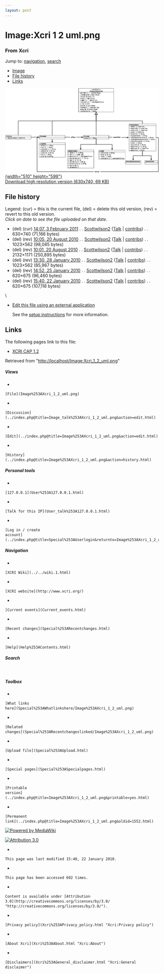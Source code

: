 ```yaml
---
layout: post
---
```








Image:Xcri 1 2 uml.png 
======================













### From Xcri 







Jump to: [navigation](Image%253AXcri_1_2_uml.png#column-one),
[search](Image%253AXcri_1_2_uml.png#searchInput)



-   [Image](Image%253AXcri_1_2_uml.png#file)
-   [File history](Image%253AXcri_1_2_uml.png#filehistory)
-   [Links](Image%253AXcri_1_2_uml.png#filelinks)



[![Image:Xcri 1 2 uml.png](../images/e/e0/Xcri_1_2_uml.png){width="510"
height="599"}](../images/e/e0/Xcri_1_2_uml.png)\
[Download high resolution version (630x740, 69
KB)](../images/e/e0/Xcri_1_2_uml.png)



File history 
------------

Legend: (cur) = this is the current file, (del) = delete this old
version, (rev) = revert to this old version.\
*Click on date to see the file uploaded on that date*.

-   (del) (cur) [14:07, 3 February
    2011](../images/e/e0/Xcri_1_2_uml.png "/wiki/images/e/e0/Xcri 1 2 uml.png") .
    .
    [Scottwilson2](../index.php@title=User%253AScottwilson2&action=edit.html "User:Scottwilson2")
    ([Talk](User_talk%253AScottwilson2.html "User talk:Scottwilson2") |
    [contribs](Special%253AContributions/Scottwilson2.html "Special:Contributions/Scottwilson2")) .
    . 630×740 (71,166 bytes)
-   (del) (rev) [10:05, 20 August
    2010](http://localhost/wiki/images/archive/e/e0/20110203140715%21Xcri_1_2_uml.png "/wiki/images/archive/e/e0/20110203140715!Xcri 1 2 uml.png") .
    .
    [Scottwilson2](../index.php@title=User%253AScottwilson2&action=edit.html "User:Scottwilson2")
    ([Talk](User_talk%253AScottwilson2.html "User talk:Scottwilson2") |
    [contribs](Special%253AContributions/Scottwilson2.html "Special:Contributions/Scottwilson2")) .
    . 1023×562 (98,085 bytes)
-   (del) (rev) [10:01, 20 August
    2010](http://localhost/wiki/images/archive/e/e0/20100820100534%21Xcri_1_2_uml.png "/wiki/images/archive/e/e0/20100820100534!Xcri 1 2 uml.png") .
    .
    [Scottwilson2](../index.php@title=User%253AScottwilson2&action=edit.html "User:Scottwilson2")
    ([Talk](User_talk%253AScottwilson2.html "User talk:Scottwilson2") |
    [contribs](Special%253AContributions/Scottwilson2.html "Special:Contributions/Scottwilson2")) .
    . 2132×1171 (250,895 bytes)
-   (del) (rev) [13:30, 28 January
    2010](http://localhost/wiki/images/archive/e/e0/20100820100121%21Xcri_1_2_uml.png "/wiki/images/archive/e/e0/20100820100121!Xcri 1 2 uml.png") .
    .
    [Scottwilson2](../index.php@title=User%253AScottwilson2&action=edit.html "User:Scottwilson2")
    ([Talk](User_talk%253AScottwilson2.html "User talk:Scottwilson2") |
    [contribs](Special%253AContributions/Scottwilson2.html "Special:Contributions/Scottwilson2")) .
    . 1023×562 (85,967 bytes)
-   (del) (rev) [14:52, 25 January
    2010](../images/archive/e/e0/20100128133016!Xcri_1_2_uml.png "/wiki/images/archive/e/e0/20100128133016!Xcri 1 2 uml.png") .
    .
    [Scottwilson2](../index.php@title=User%253AScottwilson2&action=edit.html "User:Scottwilson2")
    ([Talk](User_talk%253AScottwilson2.html "User talk:Scottwilson2") |
    [contribs](Special%253AContributions/Scottwilson2.html "Special:Contributions/Scottwilson2")) .
    . 620×675 (96,460 bytes)
-   (del) (rev) [15:40, 22 January
    2010](../images/archive/e/e0/20100125145253!Xcri_1_2_uml.png "/wiki/images/archive/e/e0/20100125145253!Xcri 1 2 uml.png") .
    .
    [Scottwilson2](../index.php@title=User%253AScottwilson2&action=edit.html "User:Scottwilson2")
    ([Talk](User_talk%253AScottwilson2.html "User talk:Scottwilson2") |
    [contribs](Special%253AContributions/Scottwilson2.html "Special:Contributions/Scottwilson2")) .
    . 620×675 (107,118 bytes)

\
-   [Edit this file using an external
    application](../index.php@title=Image%253AXcri_1_2_uml.png&action=edit&externaledit=true&mode=file "Image:Xcri 1 2 uml.png")
    

    See the [setup
    instructions](http://meta.wikimedia.org/wiki/Help:External_editors "http://meta.wikimedia.org/wiki/Help:External_editors") for more information.

    

Links 
-----

The following pages link to this file:

-   [XCRI CAP 1.2](XCRI_CAP_1.2.html "XCRI CAP 1.2")



Retrieved from
"[http://localhost/Image:Xcri\_1\_2\_uml.png](Image%253AXcri_1_2_uml.png)"

















##### Views



-   

    

    [File](Image%253AXcri_1_2_uml.png)
-   

    

    [Discussion](../index.php@title=Image_talk%253AXcri_1_2_uml.png&action=edit.html)
-   

    

    [Edit](../index.php@title=Image%253AXcri_1_2_uml.png&action=edit.html)
-   

    

    [History](../index.php@title=Image%253AXcri_1_2_uml.png&action=history.html)







##### Personal tools



-   

    

    [127.0.0.1](User%253A127.0.0.1.html)
-   

    

    [Talk for this IP](User_talk%253A127.0.0.1.html)
-   

    

    [Log in / create
    account](../index.php@title=Special%253AUserlogin&returnto=Image%253AXcri_1_2_uml.png)











[](../../wiki.1.html "XCRI Wiki")





##### Navigation



-   

    

    [XCRI Wiki](../../wiki.1.html)
-   

    

    [XCRI website](http://www.xcri.org/)
-   

    

    [Current events](Current_events.html)
-   

    

    [Recent changes](Special%253ARecentchanges.html)
-   

    

    [Help](Help%253AContents.html)







##### Search





 









##### Toolbox



-   

    

    [What links
    here](Special%253AWhatlinkshere/Image%253AXcri_1_2_uml.png)
-   

    

    [Related
    changes](Special%253ARecentchangeslinked/Image%253AXcri_1_2_uml.png)
-   

    

    [Upload file](Special%253AUpload.html)
-   

    

    [Special pages](Special%253ASpecialpages.html)
-   

    

    [Printable
    version](../index.php@title=Image%253AXcri_1_2_uml.png&printable=yes.html)
-   

    

    [Permanent
    link](../index.php@title=Image%253AXcri_1_2_uml.png&oldid=1552.html)















[![Powered by
MediaWiki](../skins/common/images/poweredby_mediawiki_88x31.png)](http://www.mediawiki.org/)





[![Attribution 3.0
](http://i.creativecommons.org/l/by/3.0/88x31.png)](http://creativecommons.org/licenses/by/3.0/)



-   

    

    This page was last modified 15:40, 22 January 2010.
-   

    

    This page has been accessed 692 times.
-   

    

    Content is available under [Attribution
    3.0](http://creativecommons.org/licenses/by/3.0/ "http://creativecommons.org/licenses/by/3.0/").
-   

    

    [Privacy policy](Xcri%253APrivacy_policy.html "Xcri:Privacy policy")
-   

    

    [About Xcri](Xcri%253AAbout.html "Xcri:About")
-   

    

    [Disclaimers](Xcri%253AGeneral_disclaimer.html "Xcri:General disclaimer")




